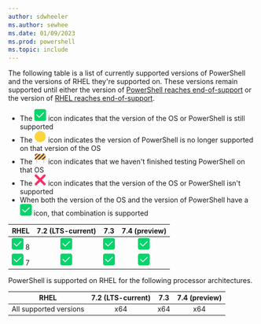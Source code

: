 ```yaml
---
author: sdwheeler
ms.author: sewhee
ms.date: 01/09/2023
ms.prod: powershell
ms.topic: include
---
```

<!-- markdownlint-disable first-line-h1 -->
The following table is a list of currently supported versions of PowerShell and the versions of RHEL
they're supported on. These versions remain supported until either the version of
[PowerShell reaches end-of-support][lifecycle] or the version of
[RHEL reaches end-of-support][eol-rhel].

- The ![Supported][1] icon indicates that the version of the OS or PowerShell is still supported
- The ![Out of Support][4] icon indicates the version of PowerShell is no longer supported on that
  version of the OS
- The ![In Test][2] icon indicates that we haven't finished testing PowerShell on that OS
- The ![Not Supported][3] icon indicates that the version of the OS or PowerShell isn't supported
- When both the version of the OS and the version of PowerShell have a ![Supported][1] icon, that
  combination is supported

[1]: ../media/shared/check-mark-button-2705.svg
[2]: ../media/shared/construction-sign-1f6a7.svg
[3]: ../media/shared/cross-mark-274c.svg
[4]: ../media/shared/large-yellow-circle-1f7e1.svg

|       RHEL        | 7.2 (LTS-current) |       7.3       |  7.4 (preview)  |
| ----------------- | :---------------: | :-------------: | :-------------: |
| ![Supported][1] 8 |  ![Supported][1]  | ![Supported][1] | ![Supported][1] |
| ![Supported][1] 7 |  ![Supported][1]  | ![Supported][1] | ![Supported][1] |

PowerShell is supported on RHEL for the following processor architectures.

|          RHEL          | 7.2 (LTS-current) |  7.3  | 7.4 (preview) |
| ---------------------- | :---------------: | :---: | :-----------: |
| All supported versions |        x64        |  x64  |      x64      |

[lifecycle]: /powershell/scripting/install/powershell-support-lifecycle
[eol-rhel]: https://access.redhat.com/support/policy/updates/errata/
